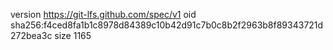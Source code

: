 version https://git-lfs.github.com/spec/v1
oid sha256:f4ced8fa1b1c8978d84389c10b42d91c7b0c8b2f2963b8f89343721d272bea3c
size 1165
